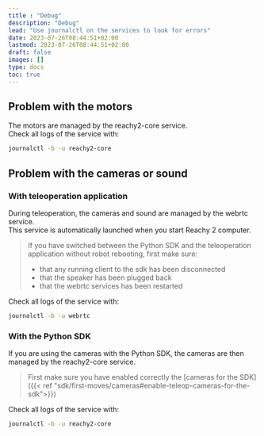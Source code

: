```yaml
---
title : "Debug"
description: "Debug"
lead: "Use journalctl on the services to look for errors"
date: 2023-07-26T08:44:51+02:00
lastmod: 2023-07-26T08:44:51+02:00
draft: false
images: []
type: docs
toc: true
---
```

## Problem with the motors

The motors are managed by the reachy2-core service.  
Check all logs of the service with:

```bash
journalctl -b -u reachy2-core
```

## Problem with the cameras or sound

### With teleoperation application

During teleoperation, the cameras and sound are managed by the webrtc service.  
This service is automatically launched when you start Reachy 2 computer. 

> If you have switched between the Python SDK and the teleoperation application without robot rebooting, first make sure:
>- that any running client to the sdk has been disconnected
>- that the speaker has been plugged back
>- that the webrtc services has been restarted

Check all logs of the service with:

```bash
journalctl -b -u webrtc
```

### With the Python SDK

If you are using the cameras with the Python SDK, the cameras are then managed by the reachy2-core service.  

> First make sure you have enabled correctly the [cameras for the SDK]({{< ref "sdk/first-moves/cameras#enable-teleop-cameras-for-the-sdk">}})  

Check all logs of the service with:

```bash
journalctl -b -u reachy2-core
```
